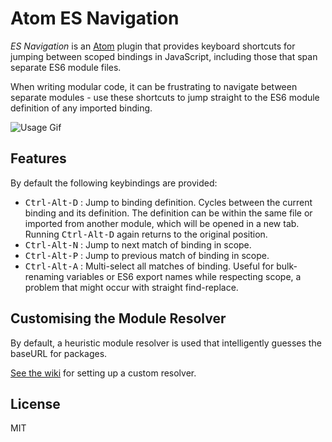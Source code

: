 # Atom ES Navigation

*ES Navigation* is an [Atom](https://atom.io) plugin that provides keyboard shortcuts for jumping between scoped bindings in JavaScript, including those that span separate ES6 module files.

When writing modular code, it can be frustrating to navigate between separate modules - use these shortcuts to jump straight to the ES6 module definition of any imported binding.

![Usage Gif](https://raw.githubusercontent.com/incrementallair/es-navigation/master/es-navigate-demo.gif)

## Features
By default the following keybindings are provided:
* <kbd>Ctrl-Alt-D</kbd> : Jump to binding definition. Cycles between the current binding and its definition. The definition can be within the same file or imported from another module, which will be opened in a new tab. Running <kbd>Ctrl-Alt-D</kbd> again returns to the original position.
* <kbd>Ctrl-Alt-N</kbd> : Jump to next match of binding in scope.
* <kbd>Ctrl-Alt-P</kbd> : Jump to previous match of binding in scope.
* <kbd>Ctrl-Alt-A</kbd> : Multi-select all matches of binding. Useful for bulk-renaming variables or ES6 export names while respecting scope, a problem that might occur with straight find-replace.

## Customising the Module Resolver

By default, a heuristic module resolver is used that intelligently guesses the baseURL for packages.

[See the wiki](https://github.com/incrementallair/es-navigation/wiki/Customising-the-Module-Resolver) for setting up a custom resolver.

## License

MIT
